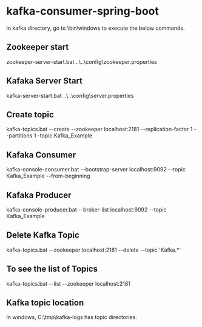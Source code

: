 # kafka-consumer-spring-boot
In kafka directory, go to \bin\windows to execute the below commands.

## Zookeeper start 
zookeeper-server-start.bat ..\\..\\config\zookeeper.properties


## Kafaka Server Start 
kafka-server-start.bat ..\\..\\config\server.properties

## Create topic

kafka-topics.bat --create --zookeeper localhost:2181 --replication-factor 1 --partitions 1 -topic Kafka_Example


## Kafaka Consumer 
kafka-console-consumer.bat --bootstrap-server localhost:9092 --topic Kafka_Example --from-beginning


## Kafaka Producer 
kafka-console-producer.bat --broker-list localhost:9092 --topic Kafka_Example


## Delete Kafka Topic 
kafka-topics.bat --zookeeper localhost:2181 --delete --topic 'Kafka.*'


## To see the list of Topics 

kafka-topics.bat --list --zookeeper localhost:2181

## Kafka topic location
In windows, C:\tmp\kafka-logs has topic directories.
